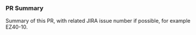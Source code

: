 ### PR Summary

Summary of this PR, with related JIRA issue number if possible, for example EZ40-10.
